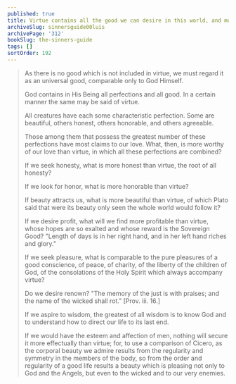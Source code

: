 ```yaml
---
published: true
title: Virtue contains all the good we can desire in this world, and more perfectly
archiveSlug: sinnersguide00luis
archivePage: '312'
bookSlug: the-sinners-guide
tags: []
sortOrder: 192
---
```


> As there is no good which is not included in virtue, we must regard it as an universal good, comparable only to God Himself.
>
> God contains in His Being all perfections and all good. In a certain manner the same may be said of virtue.
>
> All creatures have each some characteristic perfection. Some are beautiful, others honest, others honorable, and others agreeable.
>
> Those among them that possess the greatest number of these perfections have most claims to our love. What, then, is more worthy of our love than virtue, in which all these perfections are combined?
>
> If we seek honesty, what is more honest than virtue, the root of all honesty?
>
> If we look for honor, what is more honorable than virtue?
>
> If beauty attracts us, what is more beautiful than virtue, of which Plato said that were its beauty only seen the whole world would follow it?
>
> If we desire profit, what will we find more profitable than virtue, whose hopes are so exalted and whose reward is the Sovereign Good? "Length of days is in her right hand, and in her left hand riches and glory."
>
> If we seek pleasure, what is comparable to the pure pleasures of a good conscience, of peace, of charity, of the liberty of the children of God, of the consolations of the Holy Spirit which always accompany virtue?
>
> Do we desire renown? "The memory of the
just is with praises; and the name of the wicked shall rot." [Prov. iii. 16.]
>
> If we aspire to wisdom, the greatest of all wisdom is to know God and to understand how to direct our life to its last end.
>
> If we would have the esteem and affection of men, nothing will secure it more effectually than virtue; for, to use a comparison of Cicero, as the corporal beauty we admire results from the regularity and symmetry in the members of the body, so from the order and regularity of a good life results a beauty which is pleasing not only to God and the Angels, but even to the wicked and to our very enemies.
